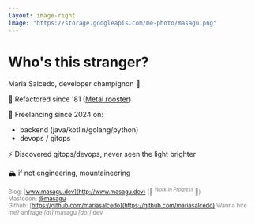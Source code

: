 ```yaml
---
layout: image-right
image: "https://storage.googleapis.com/me-photo/masagu.png"
---
```


# Who's this stranger?

Maria Salcedo, developer champignon 🍄

🐔 Refactored since '81 ([Metal rooster](https://en.wikipedia.org/wiki/Rooster_(zodiac)))

💪 Freelancing since 2024 on:
- backend (java/kotlin/golang/python) 
- devops / gitops

⚡️ Discovered gitops/devops, never seen the light brighter

🏔️ if not engineering, mountaineering

 <div class="absolute bottom-5 left-30px" style="color:gray;">

<sup> Blog: [www.masagu.dev](http://www.masagu.dev) (🚧 <sup> _Work In Progress_ </sup> 🚧) </sup>\
<sup> Mastodon: [@masagu](https://mastodon.green/@masagu) </sup>\
<sup> Github: [https://github.com/mariasalcedo](https://github.com/mariasalcedo) </sup>
<sup> Wanna hire me? <mdi-email-fast-outline class="text-blue-400" /> anfrage _\[at\]_ masagu _\[dot\]_ dev </sup>
</div>
